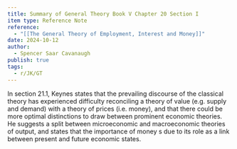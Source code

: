 ```yaml
---
title: Summary of General Theory Book V Chapter 20 Section I
item type: Reference Note
reference:
  - "[[The General Theory of Employment, Interest and Money]]"
date: 2024-10-12
author:
  - Spencer Saar Cavanaugh
publish: true
tags:
  - r/JK/GT
---
```

In section 21.1, Keynes states that the prevailing discourse of the classical theory has experienced difficulty reconciling a theory of value (e.g. supply and demand) with a theory of prices (i.e. money), and that there could be more optimal distinctions to draw between prominent economic theories. He suggests a split between microeconomic and macroeconomic theories of output, and states that the importance of money s due to its role as a link between present and future economic states.